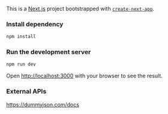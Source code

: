 This is a [Next.js](https://nextjs.org/) project bootstrapped with [`create-next-app`](https://github.com/vercel/next.js/tree/canary/packages/create-next-app).

### Install dependency

```bash
npm install
```

### Run the development server

```bash
npm run dev
```

Open [http://localhost:3000](http://localhost:3000) with your browser to see the result.


### External APIs

https://dummyjson.com/docs
